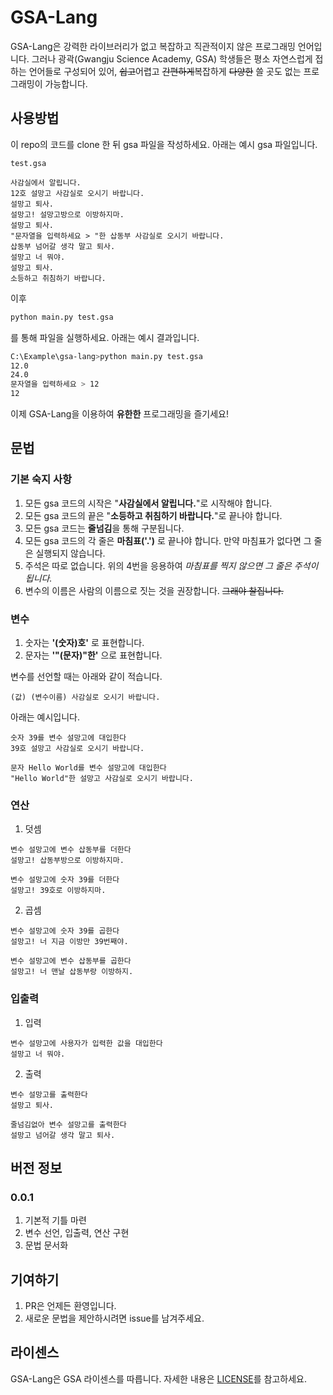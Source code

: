 # GSA-Lang

GSA-Lang은 강력한 라이브러리가 없고 복잡하고 직관적이지 않은 프로그래밍 언어입니다. 
그러나 광곽(Gwangju Science Academy, GSA) 학생들은 평소 자연스럽게 접하는 언어들로 구성되어 있어,
 ~~쉽고~~어렵고 ~~간편하게~~복잡하게 ~~다양한~~ 쓸 곳도 없는 프로그래밍이 가능합니다.

## 사용방법

이 repo의 코드를 clone 한 뒤 gsa 파일을 작성하세요. 아래는 예시 gsa 파일입니다.

```gsa
test.gsa

사감실에서 알립니다.
12호 설망고 사감실로 오시기 바랍니다.
설망고 퇴사.
설망고! 설망고방으로 이방하지마.
설망고 퇴사.
"문자열을 입력하세요 > "한 삽동부 사감실로 오시기 바랍니다.
삽동부 넘어갈 생각 말고 퇴사.
설망고 너 뭐야.
설망고 퇴사.
소등하고 취침하기 바랍니다.
```

이후 

```bash
python main.py test.gsa
```

를 통해 파일을 실행하세요. 아래는 예시 결과입니다.

```bash
C:\Example\gsa-lang>python main.py test.gsa
12.0
24.0
문자열을 입력하세요 > 12
12
```

이제 GSA-Lang을 이용하여 **유한한** 프로그래밍을 즐기세요! 

## 문법

### 기본 숙지 사항

1. 모든 gsa 코드의 시작은 "**사감실에서 알립니다.**"로 시작해야 합니다.
2. 모든 gsa 코드의 끝은 "**소등하고 취침하기 바랍니다.**"로 끝나야 합니다.
3. 모든 gsa 코드는 **줄넘김**을 통해 구분됩니다.
4. 모든 gsa 코드의 각 줄은 **마침표('.')** 로 끝나야 합니다. 만약 마침표가 없다면 그 줄은 실행되지 않습니다.
5. 주석은 따로 없습니다. 위의 4번을 응용하여 _마침표를 찍지 않으면 그 줄은 주석이 됩니다._
6. 변수의 이름은 사람의 이름으로 짓는 것을 권장합니다. ~~그래야 찰집니다.~~

### 변수

1. 숫자는 **'(숫자)호'** 로 표현합니다.
2. 문자는 **'"(문자)"한'** 으로 표현합니다.

변수를 선언할 때는 아래와 같이 적습니다.

```gsa
(값) (변수이름) 사감실로 오시기 바랍니다.
```

아래는 예시입니다.

```gsa
숫자 39를 변수 설망고에 대입한다
39호 설망고 사감실로 오시기 바랍니다.

문자 Hello World를 변수 설망고에 대입한다
"Hello World"한 설망고 사감실로 오시기 바랍니다.
```

### 연산

1. 덧셈

```gsa
변수 설망고에 변수 삽동부를 더한다
설망고! 삽동부방으로 이방하지마.

변수 설망고에 숫자 39를 더한다
설망고! 39호로 이방하지마.
```

2. 곱셈

```gsa
변수 설망고에 숫자 39를 곱한다
설망고! 너 지금 이방만 39번째야.

변수 설망고에 변수 삽동부를 곱한다
설망고! 너 맨날 삽동부랑 이방하지.
```

### 입출력

1. 입력

```gsa
변수 설망고에 사용자가 입력한 값을 대입한다
설망고 너 뭐야.
```

2. 출력

```gsa
변수 설망고를 출력한다
설망고 퇴사.

줄넘김없아 변수 설망고를 출력한다
설망고 넘어갈 생각 말고 퇴사.
```

## 버전 정보

### 0.0.1

1. 기본적 기틀 마련
2. 변수 선언, 입출력, 연산 구현
3. 문법 문서화

## 기여하기

1. PR은 언제든 환영입니다.
2. 새로운 문법을 제안하시려면 issue를 남겨주세요.

## 라이센스

GSA-Lang은 GSA 라이센스를 따릅니다. 자세한 내용은 [LICENSE](LICENSE)를 참고하세요.